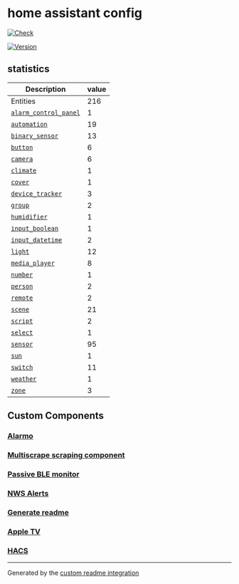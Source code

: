 # home assistant config

[![Check](https://github.com/avidit/home-assistant-config/workflows/Check/badge.svg?branch=develop)](https://github.com/avidit/home-assistant-config)

[![Version](https://img.shields.io/badge/version-2022.3.0-green])](https://github.com/home-assistant/core/releases/tag/2022.3.0)

## statistics

Description | value
-- | --
Entities | 216
[`alarm_control_panel`](https://www.home-assistant.io/components/alarm_control_panel) | 1
[`automation`](https://www.home-assistant.io/components/automation) | 19
[`binary_sensor`](https://www.home-assistant.io/components/binary_sensor) | 13
[`button`](https://www.home-assistant.io/components/button) | 6
[`camera`](https://www.home-assistant.io/components/camera) | 6
[`climate`](https://www.home-assistant.io/components/climate) | 1
[`cover`](https://www.home-assistant.io/components/cover) | 1
[`device_tracker`](https://www.home-assistant.io/components/device_tracker) | 3
[`group`](https://www.home-assistant.io/components/group) | 2
[`humidifier`](https://www.home-assistant.io/components/humidifier) | 1
[`input_boolean`](https://www.home-assistant.io/components/input_boolean) | 1
[`input_datetime`](https://www.home-assistant.io/components/input_datetime) | 2
[`light`](https://www.home-assistant.io/components/light) | 12
[`media_player`](https://www.home-assistant.io/components/media_player) | 8
[`number`](https://www.home-assistant.io/components/number) | 1
[`person`](https://www.home-assistant.io/components/person) | 2
[`remote`](https://www.home-assistant.io/components/remote) | 2
[`scene`](https://www.home-assistant.io/components/scene) | 21
[`script`](https://www.home-assistant.io/components/script) | 2
[`select`](https://www.home-assistant.io/components/select) | 1
[`sensor`](https://www.home-assistant.io/components/sensor) | 95
[`sun`](https://www.home-assistant.io/components/sun) | 1
[`switch`](https://www.home-assistant.io/components/switch) | 11
[`weather`](https://www.home-assistant.io/components/weather) | 1
[`zone`](https://www.home-assistant.io/components/zone) | 3

## Custom Components

### [Alarmo](https://github.com/nielsfaber/alarmo)

### [Multiscrape scraping component](https://github.com/danieldotnl/ha-multiscrape)

### [Passive BLE monitor](https://github.com/custom-components/ble_monitor)

### [NWS Alerts](https://github.com/finity69x2/nws_alerts/)

### [Generate readme](https://github.com/custom-components/readme)

### [Apple TV](https://www.home-assistant.io/integrations/apple_tv)

### [HACS](https://hacs.xyz/docs/configuration/start)

***
Generated by the [custom readme integration](https://github.com/custom-components/readme)